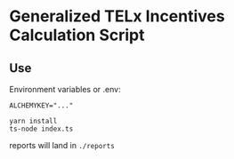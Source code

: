 # Generalized TELx Incentives Calculation Script

## Use
Environment variables or .env:
```
ALCHEMYKEY="..."
```

```
yarn install
ts-node index.ts
```

reports will land in `./reports`